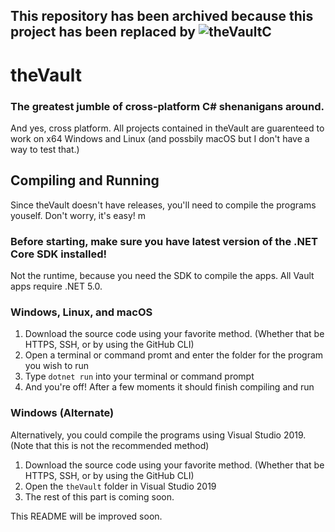 ## This repository has been archived because this project has been replaced by ![theVaultC](https://github.com/NCX-Programming/theVaultC)
# theVault
### The greatest jumble of cross-platform C# shenanigans around.
And yes, cross platform. All projects contained in theVault are guarenteed to work on x64 Windows and Linux (and possbily macOS but I don't have a way to test that.)
## Compiling and Running
Since theVault doesn't have releases, you'll need to compile the programs youself. Don't worry, it's easy!
m
### Before starting, make sure you have latest version of the .NET Core **SDK** installed!
Not the runtime, because you need the SDK to compile the apps. All Vault apps require .NET 5.0.

### Windows, Linux, and macOS
1. Download the source code using your favorite method. (Whether that be HTTPS, SSH, or by using the GitHub CLI)
2. Open a terminal or command promt and enter the folder for the program you wish to run
3. Type `dotnet run` into your terminal or command prompt
4. And you're off! After a few moments it should finish compiling and run

### Windows (Alternate)
Alternatively, you could compile the programs using Visual Studio 2019. (Note that this is not the recommended method)
1. Download the source code using your favorite method. (Whether that be HTTPS, SSH, or by using the GitHub CLI)
2. Open the `theVault` folder in Visual Studio 2019
3. The rest of this part is coming soon.


This README will be improved soon.
